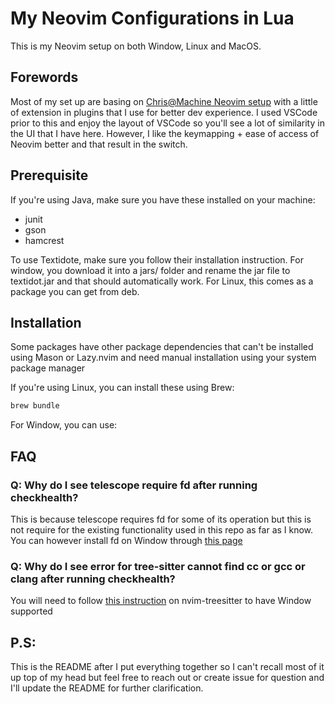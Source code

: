 # My Neovim Configurations in Lua

This is my Neovim setup on both Window, Linux and MacOS.

## Forewords

Most of my set up are basing on [Chris@Machine Neovim setup](https://github.com/ChristianChiarulli/nvim) with a little of extension in plugins that I use for better dev experience.
I used VSCode prior to this and enjoy the layout of VSCode so you'll see a lot of similarity in the UI that I have here.
However, I like the keymapping + ease of access of Neovim better and that result in the switch.

## Prerequisite

If you're using Java, make sure you have these installed on your machine:
- junit
- gson
- hamcrest

To use Textidote, make sure you follow their installation instruction.
For window, you download it into a jars/ folder and rename the jar file to textidot.jar and that should automatically work.
For Linux, this comes as a package you can get from deb.

## Installation

Some packages have other package dependencies that can't be installed using Mason or Lazy.nvim and need manual installation using your system package manager

If you're using Linux, you can install these using Brew:

```bash
brew bundle
```

For Window, you can use:


## FAQ

### Q: Why do I see telescope require fd after running checkhealth?

This is because telescope requires fd for some of its operation but this is not require for the existing functionality used in this repo as far as I know. You can however install fd on Window through [this page](https://github.com/sharkdp/fd#installation)

### Q: Why do I see error for tree-sitter cannot find cc or gcc or clang after running checkhealth?

You will need to follow [this instruction](https://github.com/nvim-treesitter/nvim-treesitter/wiki/Windows-support) on nvim-treesitter to have Window supported

## P.S:

This is the README after I put everything together so I can't recall most of it up top of my head but feel free to reach out or create issue for question and I'll update the README for further clarification.
